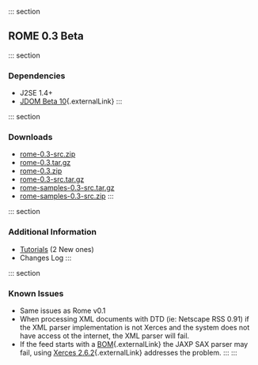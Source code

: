 ::: section
## ROME 0.3 Beta

::: section
### Dependencies

-   J2SE 1.4+
-   [JDOM Beta 10](http://www.jdom.org/){.externalLink}
:::

::: section
### Downloads

-   [rome-0.3-src.zip](./rome-0.3-src.zip)
-   [rome-0.3.tar.gz](./rome-0.3.tar.gz)
-   [rome-0.3.zip](./rome-0.3.zip)
-   [rome-0.3-src.tar.gz](./rome-0.3-src.tar.gz)
-   [rome-samples-0.3-src.tar.gz](./rome-samples-0.3-src.tar.gz)
-   [rome-samples-0.3-src.zip](./rome-samples-0.3-src.zip)
:::

::: section
### Additional Information

-   [Tutorials](./RomeV0.3Tutorials/index.html) (2 New ones)
-   Changes Log
:::

::: section
### Known Issues

-   Same issues as Rome v0.1
-   When processing XML documents with DTD (ie: Netscape RSS 0.91) if
    the XML parser implementation is not Xerces and the system does not
    have access ot the internet, the XML parser will fail.
-   If the feed starts with a
    [BOM](http://www.unicode.org/faq/utf_bom.html#BOM){.externalLink}
    the JAXP SAX parser may fail, using [Xerces
    2.6.2](http://xml.apache.org/xerces2-j){.externalLink} addresses the
    problem.
:::
:::
